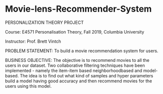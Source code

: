 # Movie-lens-Recommender-System
PERSONALIZATION THEORY PROJECT

Course: E4571 Personalisation Theory, Fall 2019, Columbia University

Instructor: Prof. Brett Vintch

PROBLEM STATEMENT:
To build a movie recommendation system for users.

BUSINESS OBJECTIVE:
The objective is to recommend movies to all the users in our dataset. Two collaborative
filtering techniques have been implemented - namely the item-item based neighborhoodbased
and model-based. The idea is to find out what kind of samples and hyper
parameters build a model having good accuracy and then recommend movies for the
users using this model.
